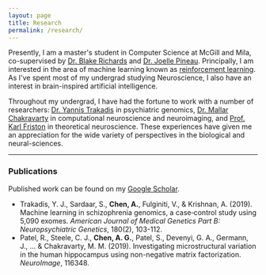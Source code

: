 ```yaml
---
layout: page
title: Research
permalink: /research/
---
```



Presently, I am a master's student in Computer Science at McGill and Mila, co-supervised by [Dr. Blake Richards](http://linclab.org/) and [Dr. Joelle Pineau](https://www.cs.mcgill.ca/~jpineau/). Principally, I am interested in the area of machine learning known as [reinforcement learning](https://en.wikipedia.org/wiki/Reinforcement_learning). As I've spent most of my undergrad studying Neuroscience, I also have an interest in brain-inspired artificial intelligence.

Throughout my undergrad, I have had the fortune to work with a number of researchers: [Dr. Yannis Trakadis](https://rimuhc.ca/-/yannis-trakadis) in psychiatric genomics, [Dr. Mallar Chakravarty](http://cobralab.ca/) in computational neuroscience and neuroimaging, and [Prof. Karl Friston](https://www.fil.ion.ucl.ac.uk/~karl/) in theoretical neuroscience. These experiences have given me an appreciation for the wide variety of perspectives in the biological and neural-sciences.


---

### Publications

Published work can be found on my [Google Scholar](https://scholar.google.com/citations?user=7jAlFsIAAAAJ&hl=en).


- Trakadis, Y. J., Sardaar, S., **Chen, A.**, Fulginiti, V., & Krishnan, A. (2019). Machine learning in schizophrenia genomics, a case‐control study using 5,090 exomes. _American Journal of Medical Genetics Part B: Neuropsychiatric Genetics_, 180(2), 103-112.
- Patel, R., Steele, C. J., **Chen, A. G.**, Patel, S., Devenyi, G. A., Germann, J., ... & Chakravarty, M. M. (2019). Investigating microstructural variation in the human hippocampus using non-negative matrix factorization. _NeuroImage_, 116348.
